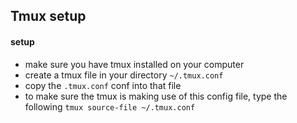 ## Tmux setup

#### setup
- make sure you have tmux installed on your computer
- create a tmux file in your directory `~/.tmux.conf`
- copy the `.tmux.conf` conf into that file
- to make sure the tmux is making use of this config file, type the following `tmux source-file ~/.tmux.conf`
